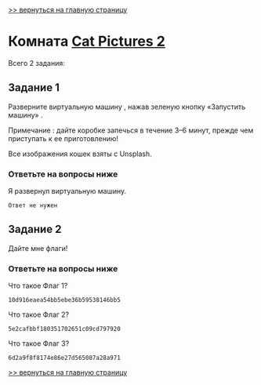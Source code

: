 [>> вернуться на главную страницу](https://github.com/BEPb/tryhackme/blob/master/README.md)

# Комната [Cat Pictures 2](https://tryhackme.com/r/room/catpictures2) 

Всего 2 задания:
## Задание 1
Разверните виртуальную машину , нажав зеленую кнопку «Запустить машину» .

Примечание : дайте коробке запечься в течение 3–6 минут, прежде чем приступать к ее приготовлению!

Все изображения кошек взяты с Unsplash.

### Ответьте на вопросы ниже
Я развернул виртуальную машину.
```commandline
Ответ не нужен
```

## Задание 2
Дайте мне флаги!
### Ответьте на вопросы ниже
Что такое Флаг 1?
```commandline
10d916eaea54bb5ebe36b59538146bb5
```
Что такое Флаг 2?
```commandline
5e2cafbbf180351702651c09cd797920
```
Что такое Флаг 3?
```commandline
6d2a9f8f8174e86e27d565087a28a971
```

[>> вернуться на главную страницу](https://github.com/BEPb/tryhackme/blob/master/README.md)